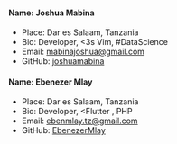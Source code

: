 #### Name: Joshua Mabina
 - Place: Dar es Salaam, Tanzania
 - Bio: Developer, <3s Vim, #DataScience
 - Email: mabinajoshua@gmail.com
 - GitHub: [joshuamabina](https://github.com/joshuamabina)

#### Name: Ebenezer Mlay
 - Place: Dar es Salaam, Tanzania
 - Bio: Developer, <Flutter , PHP
 - Email: ebenmlay.tz@gmail.com
 - GitHub: [EbenezerMlay](https://github.com/EbenezerMlay)

